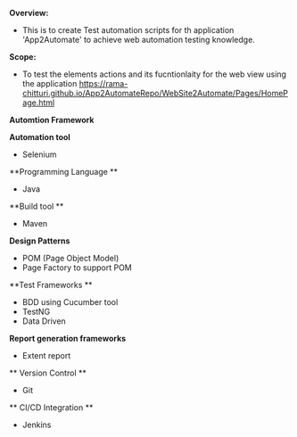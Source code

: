 **Overview:**
- This is to create Test automation scripts for th application 'App2Automate' to achieve web automation testing knowledge.

**Scope:**
- To test the elements actions and its fucntionlaity for the web view using the application https://rama-chitturi.github.io/App2AutomateRepo/WebSite2Automate/Pages/HomePage.html

**Automtion Framework**

**Automation tool**
- Selenium

**Programming Language **
- Java

**Build tool  **
- Maven

**Design Patterns**
- POM (Page Object Model)
- Page Factory to support POM
  
**Test Frameworks **
- BDD using Cucumber tool
- TestNG
- Data Driven

**Report generation frameworks**
- Extent report
  
** Version Control **
- Git
  
** CI/CD Integration **
- Jenkins
